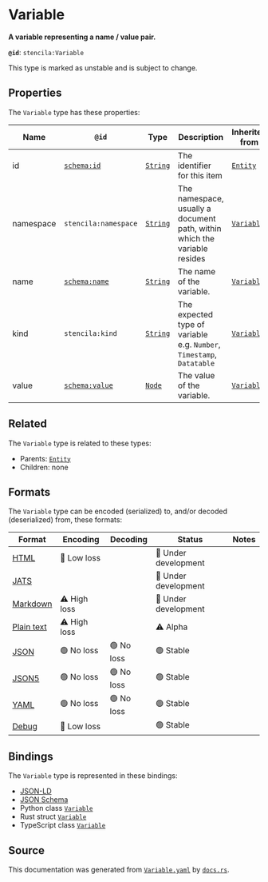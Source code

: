 # Variable

**A variable representing a name / value pair.**

**`@id`**: `stencila:Variable`

This type is marked as unstable and is subject to change.

## Properties

The `Variable` type has these properties:

| Name      | `@id`                                      | Type                                                                                            | Description                                                               | Inherited from                                                                                      |
| --------- | ------------------------------------------ | ----------------------------------------------------------------------------------------------- | ------------------------------------------------------------------------- | --------------------------------------------------------------------------------------------------- |
| id        | [`schema:id`](https://schema.org/id)       | [`String`](https://github.com/stencila/stencila/blob/main/docs/reference/schema/data/string.md) | The identifier for this item                                              | [`Entity`](https://github.com/stencila/stencila/blob/main/docs/reference/schema/other/entity.md)    |
| namespace | `stencila:namespace`                       | [`String`](https://github.com/stencila/stencila/blob/main/docs/reference/schema/data/string.md) | The namespace, usually a document path, within which the variable resides | [`Variable`](https://github.com/stencila/stencila/blob/main/docs/reference/schema/flow/variable.md) |
| name      | [`schema:name`](https://schema.org/name)   | [`String`](https://github.com/stencila/stencila/blob/main/docs/reference/schema/data/string.md) | The name of the variable.                                                 | [`Variable`](https://github.com/stencila/stencila/blob/main/docs/reference/schema/flow/variable.md) |
| kind      | `stencila:kind`                            | [`String`](https://github.com/stencila/stencila/blob/main/docs/reference/schema/data/string.md) | The expected type of variable e.g. `Number`, `Timestamp`, `Datatable`     | [`Variable`](https://github.com/stencila/stencila/blob/main/docs/reference/schema/flow/variable.md) |
| value     | [`schema:value`](https://schema.org/value) | [`Node`](https://github.com/stencila/stencila/blob/main/docs/reference/schema/other/node.md)    | The value of the variable.                                                | [`Variable`](https://github.com/stencila/stencila/blob/main/docs/reference/schema/flow/variable.md) |

## Related

The `Variable` type is related to these types:

- Parents: [`Entity`](https://github.com/stencila/stencila/blob/main/docs/reference/schema/other/entity.md)
- Children: none

## Formats

The `Variable` type can be encoded (serialized) to, and/or decoded (deserialized) from, these formats:

| Format                                                                                        | Encoding         | Decoding     | Status                 | Notes |
| --------------------------------------------------------------------------------------------- | ---------------- | ------------ | ---------------------- | ----- |
| [HTML](https://github.com/stencila/stencila/blob/main/docs/reference/formats/html.md)         | 🔷 Low loss       |              | 🚧 Under development    |       |
| [JATS](https://github.com/stencila/stencila/blob/main/docs/reference/formats/jats.md)         |                  |              | 🚧 Under development    |       |
| [Markdown](https://github.com/stencila/stencila/blob/main/docs/reference/formats/markdown.md) | ⚠️ High loss     |              | 🚧 Under development    |       |
| [Plain text](https://github.com/stencila/stencila/blob/main/docs/reference/formats/text.md)   | ⚠️ High loss     |              | ⚠️ Alpha               |       |
| [JSON](https://github.com/stencila/stencila/blob/main/docs/reference/formats/json.md)         | 🟢 No loss        | 🟢 No loss    | 🟢 Stable               |       |
| [JSON5](https://github.com/stencila/stencila/blob/main/docs/reference/formats/json5.md)       | 🟢 No loss        | 🟢 No loss    | 🟢 Stable               |       |
| [YAML](https://github.com/stencila/stencila/blob/main/docs/reference/formats/yaml.md)         | 🟢 No loss        | 🟢 No loss    | 🟢 Stable               |       |
| [Debug](https://github.com/stencila/stencila/blob/main/docs/reference/formats/debug.md)       | 🔷 Low loss       |              | 🟢 Stable               |       |

## Bindings

The `Variable` type is represented in these bindings:

- [JSON-LD](https://stencila.dev/Variable.jsonld)
- [JSON Schema](https://stencila.dev/Variable.schema.json)
- Python class [`Variable`](https://github.com/stencila/stencila/blob/main/python/python/stencila/types/variable.py)
- Rust struct [`Variable`](https://github.com/stencila/stencila/blob/main/rust/schema/src/types/variable.rs)
- TypeScript class [`Variable`](https://github.com/stencila/stencila/blob/main/typescript/src/types/Variable.ts)

## Source

This documentation was generated from [`Variable.yaml`](https://github.com/stencila/stencila/blob/main/schema/Variable.yaml) by [`docs.rs`](https://github.com/stencila/stencila/blob/main/rust/schema-gen/src/docs.rs).